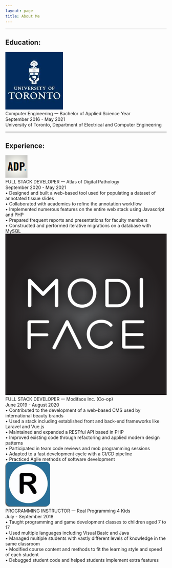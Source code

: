 ```yaml
---
layout: page
title: About Me
---
```

<!-- I am a bla bla bla. -->
<hr>

## Education:

<div class="work-container">
  <div class="work-title">
    <img class="work-icon" src="/../images/uoft.png">
    <div class="work-title-left"> Computer Engineering 𑁋 Bachelor of Applied Science Year</div>
    <div class="work-title-right">September 2016 - May 2021</div>
  </div>
  <div class="work-line">University of Toronto, Department of Electrical and Computer Engineering</div>
</div>
<hr>

## Experience:
<div class="work-container">
  <div class="work-title">
    <img class="work-icon" src="/../images/adp.png">
    <div class="work-title-left"> FULL STACK DEVELOPER 𑁋 Atlas of Digital Pathology</div>
    <div class="work-title-right">September 2020 - May 2021</div>
  </div>
  <div class="work-line">• Designed and built a web-based tool used for populating a dataset of annotated tissue slides</div>
  <div class="work-line">• Collaborated with academics to refine the annotation workflow</div>
  <div class="work-line">• Implemented numerous features on the entire web stack using Javascript and PHP</div>
  <div class="work-line">• Prepared frequent reports and presentations for faculty members</div>
  <div class="work-line">• Constructed and performed iterative migrations on a database with MySQL</div>
</div>

<div class="work-container">
  <div class="work-title">
    <img class="work-icon" src="/../images/modiface.png">
    <div class="work-title-left"> FULL STACK DEVELOPER 𑁋 Modiface Inc. (Co-op)</div>
    <div class="work-title-right">June 2019 - August 2020</div>
  </div>
  <div class="work-line">• Contributed to the development of a web-based CMS used by international beauty brands</div>
  <div class="work-line">• Used a stack including established front and back-end frameworks like Laravel and Vue.js</div>
  <div class="work-line">• Maintained and expanded a RESTful API based in PHP</div>
  <div class="work-line">• Improved existing code through refactoring and applied modern design patterns</div>
  <div class="work-line">• Participated in team code reviews and mob programming sessions</div>
  <div class="work-line">• Adapted to a fast development cycle with a CI/CD pipeline</div>
  <div class="work-line">• Practiced Agile methods of software development</div>
</div>

<div class="work-container">
  <div class="work-title">
    <img class="work-icon" src="/../images/rp4k.jpg">
    <div class="work-title-left"> PROGRAMMING INSTRUCTOR 𑁋 Real Programming 4 Kids</div>
    <div class="work-title-right">July - September 2018</div>
  </div>
  <div class="work-line">• Taught programming and game development classes to children aged 7 to 17</div>
  <div class="work-line">• Used multiple languages including Visual Basic and Java</div>
  <div class="work-line">• Managed multiple students with vastly different levels of knowledge in the same classroom</div>
  <div class="work-line">• Modified course content and methods to fit the learning style and speed of each student</div>
  <div class="work-line">• Debugged student code and helped students implement extra features</div>
</div>
